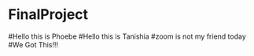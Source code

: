 # FinalProject
#Hello this is Phoebe
#Hello this is Tanishia 
#zoom is not my friend today 
#We Got This!!! 
